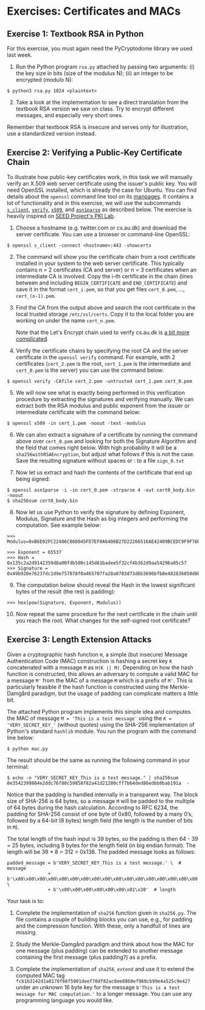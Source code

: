 # Exercises: Certificates and MACs


## Exercise 1: Textbook RSA in Python

For this exercise, you must again need the PyCryptodome library we used last week.

1. Run the Python program `rsa.py` attached by passing two arguments: (i) the key size
   in bits (size of the modulus N); (ii) an integer to be encrypted (modulo N):

```
$ python3 rsa.py 1024 <plaintext>
```

2. Take a look at the implementation to see a direct translation from the
   textbook RSA version we saw on class. Try to encrypt different messages, and especially very short ones.

Remember that textbook RSA is insecure and serves only for illustration, use a
standardized version instead.



## Exercise 2: Verifying a Public-Key Certificate Chain

To illustrate how public-key certificates work, in this task we will manually
verify an X.509 web server certificate using the issuer's public key. You will
need OpenSSL installed, which is already the case for Ubuntu.
You can find details about the `openssl` command line tool on its
[manpages](https://man.archlinux.org/man/core/openssl/openssl.1ssl.en).
It contains a lot of functionality and in this exercise, we will
use the subcommands
[`s_client`](https://man.archlinux.org/man/s_client.1ssl.en),
[`verify`](https://man.archlinux.org/man/verify.1ssl.en),
[`x509`](https://man.archlinux.org/man/x509.1ssl.en), and
[`asn1parse`](https://man.archlinux.org/man/asn1parse.1ssl.en)
as described below.
The exercise is heavily inspired on [SEED Project's PKI
Lab](https://seedsecuritylabs.org/Labs_20.04/Crypto/Crypto_PKI/).

1. Choose a hostname (e.g. twitter.com or cs.au.dk) and download the server certificate. You
   can use a browser or command-line OpenSSL:

```
$ openssl s_client -connect <hostname>:443 -showcerts
```

2. The command will show you the certificate chain from a root certificate
   installed in your system to the web server certificate. This typically
   contains n = 2 certificates (CA and server) or n = 3 certificates when an
   intermediate CA is involved. Copy the i-th certificate in the chain (lines
   between and including `BEGIN_CERTIFICATE` and `END_CERTIFICATE`) and save it
   in the format `cert_i.pem`, so that you get files `cert_0.pem`, ...,
   `cert_(n-1).pem`.

3. Find the CA from the output above and search the root certificate in the
   local trusted storage `/etc/ssl/certs`. Copy it to the local folder you are
   working on under the name `cert_n.pem`.

   Note that the Let's Encrypt chain used to verify cs.au.dk is [a bit more complicated](https://letsencrypt.org/certificates/).

4. Verify the certificate chains by specifying the root CA and the server
   certificate in the `openssl verify` command. For example, with 2
   certificates (`cert_2.pem` is the root, `cert_1.pem` is the intermediate and
   `cert_0.pem` is the server) you can use the command below:

```
$ openssl verify -CAfile cert_2.pem -untrusted cert_1.pem cert_0.pem
```

5. We will now see what is exactly being performed in this verification
   procedure by extracting the signatures and verifying manually. We can
   extract both the RSA modulus and public exponent from the issuer or
   intermediate certificate with the command below:

```
$ openssl x509 -in cert_1.pem -noout -text -modulus
```

6. We can also extract a signature of a certificate by running the command
   above over `cert_0.pem` and looking for both the Signature Algorithm and the
   field that comes right below. With high probability it will be a
   `sha256withRSAEncryption`, but adjust what follows if this is not the case.
   Save the resulting signature without spaces or : to a file `sign_0.txt`

7. Now let us extract and hash the contents of the certificate that end up
   being signed:

```
$ openssl asn1parse -i -in cert_0.pem -strparse 4 -out cert0_body.bin -noout
$ sha256sum cert0_body.bin
```

8. Now let us use Python to verify the signature by defining Exponent, Modulus,
   Signature and the Hash as big integers and performing the computation. See
   example below:

```
>>> Modulus=0xB6E02FC22406C86D045FD7EF0A6406B27D22266516AE42409BCEDC9F9F76073EC330558719B94F940E5A941F5556B4C2022AAFD098EE0B40D7C4...

>>> Exponent = 65537
>>> Hash = 0x135c2a2d9142359d8a00fdb500c145d61badee5f32cf4b362d9aa54296a85c57
>>> Signature = 0x49b920e76237dc1d9e757078f0a465707fa28a0703d73d6b3696bfb8e482836050d6b6473d08ceb937c85a1316a4f9493f9e9451ff495cd26c5922c31397f69c49849c1...
```

9. The computation below should reveal the Hash in the lowest significant bytes
   of the result (the rest is padding):

```
>>> hex(pow(Signature, Exponent, Modulus))
```

10. Now repeat the same procedure for the next certificate in the chain until
    you reach the root. What changes for the self-signed root certificate?



## Exercise 3: Length Extension Attacks

Given a cryptographic hash function `H`, a simple (but insecure) Message
Authentication Code (MAC) construction is hashing a secret key `K` concatenated
with a message `M` as `H(K || M)`. Depending on how the hash function is
constructed, this allows an adversary to compute a valid MAC for a message `M'`
from the MAC of a message `M` which is a prefix of `M'`. This is particularly
feasible if the hash function is constructed using the Merkle-Damgård paradigm,
but the usage of padding can complicate matters a little bit.

The attached Python program implements this simple idea and computes the MAC of
message `M = 'This is a test message'` using the `K = 'VERY_SECRET_KEY_'` (without
quotes) using the SHA-256 implementation of Python's standard `hashlib` module.
You run the program with the command line below:

```
$ python mac.py
```

The result should be the same as running the following command in your terminal:

```
$ echo -n "VERY_SECRET_KEY_This is a test message." | sha256sum
0e3542399804e2ddc76f80c59858f82a41d21280cff7b64ded86edbb0bab191a  -
```

Notice that the padding is handled internally in a transparent way.  The block
size of SHA-256 is 64 bytes, so a message `M` will be padded to the multiple of
64 bytes during the hash calculation.  According to RFC 6234, the padding for
SHA-256 consist of one byte of 0x80, followed by a many 0’s, followed by a
64-bit (8 bytes) length field (the length is the number of bits in `M`).

The total length of the hash input is 39 bytes, so the padding is then 64 - 39
= 25 bytes, including 8 bytes for the length field (in big endian format). The
length will be 39 * 8 = 312 = 0x138. The padded message looks as follows:

```
padded_message = b'VERY_SECRET_KEY_This is a test message.' \  # message
               + b'\x80\x00\x00\x00\x00\x00\x00\x00\x00\x00\x00\x00\x00\x00\x00\x00\x00' \
               + b'\x00\x00\x00\x00\x00\x00\x01\x38'  # length
```

Your task is to:

1. Complete the implementation of `sha256` function given in `sha256.py`. The
   file contains a couple of building blocks you can use, e.g., for padding and
   the compression function.  With these, only a handfull of lines are missing.

2. Study the Merkle-Damgård paradigm and think about how the MAC for one
   message (plus padding) can be extended to another message containing the
   first message (plus padding?) as a prefix.

3. Complete the implementation of `sha256_extend` and use it to extend the
   computed MAC tag
   `fcb1b3142d1a0176f66f5901deef70df82ac0ee8860ef960cb99e4a525c9e427` under an
   unknown 16 byte key for the message
   `b'This is a test message for MAC computation.'`
   to a longer message. You can use any programming language you would like.
